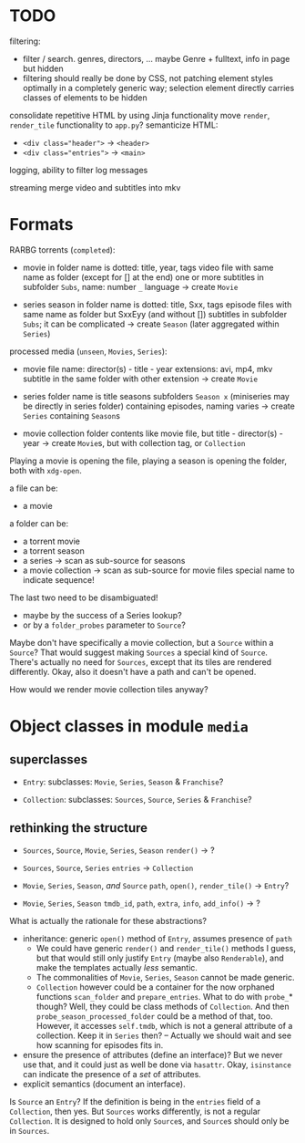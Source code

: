 # TODO

filtering:
-   filter / search. genres, directors, ... maybe Genre + fulltext, info in page but hidden
-   filtering should really be done by CSS, not patching element styles
optimally in a completely generic way; selection element directly carries classes of elements to be hidden

consolidate repetitive HTML by using Jinja functionality
move `render`, `render_tile` functionality to `app.py`?
semanticize HTML:
-   `<div class="header">` → `<header>`
-   `<div class="entries">` → `<main>`

logging, ability to filter log messages

streaming
merge video and subtitles into mkv


# Formats

RARBG torrents (`completed`):

-   movie in folder
    name is dotted: title, year, tags
    video file with same name as folder (except for [] at the end)
    one or more subtitles in subfolder `Subs`, name: number `_` language
    → create `Movie`

-   series season in folder
    name is dotted: title, Sxx, tags
    episode files with same name as folder but SxxEyy (and without [])
    subtitles in subfolder `Subs`; it can be complicated
    → create `Season` (later aggregated within `Series`)

processed media (`unseen`, `Movies`, `Series`):

-   movie file
    name: director(s) - title - year
    extensions: avi, mp4, mkv
    subtitle in the same folder with other extension
    → create `Movie`

-   series folder
    name is title
    seasons subfolders `Season x` (miniseries may be directly in series folder)
    containing episodes, naming varies
    → create `Series` containing `Season`s

-   movie collection folder
    contents like movie file, but title - director(s) - year
    → create `Movie`s, but with collection tag, or `Collection`

Playing a movie is opening the file,
playing a season is opening the folder,
both with `xdg-open`.

a file can be:
-   a movie

a folder can be:
-   a torrent movie
-   a torrent season
-   a series → scan as sub-source for seasons
-   a movie collection → scan as sub-source for movie files
    special name to indicate sequence!

The last two need to be disambiguated!
-   maybe by the success of a Series lookup?
-   or by a `folder_probes` parameter to `Source`?

Maybe don't have specifically a movie collection, but a `Source` within a `Source`? That would suggest making `Sources` a special kind of `Source`. There's actually no need for `Sources`, except that its tiles are rendered differently. Okay, also it doesn't have a path and can't be opened.

How would we render movie collection tiles anyway?


# Object classes in module `media`

## superclasses

-   `Entry`:
    subclasses: `Movie`, `Series`, `Season`
    & `Franchise`?

-   `Collection`:
    subclasses: `Sources`, `Source`, `Series`
    & `Franchise`?


## rethinking the structure

-   `Sources`, `Source`, `Movie`, `Series`, `Season`
    `render()`
    → ?

-   `Sources`, `Source`, `Series`
    `entries`
    → `Collection`

-   `Movie`, `Series`, `Season`, *and* `Source`
    `path`, `open()`, `render_tile()`
    → `Entry`?

-   `Movie`, `Series`, `Season`
    `tmdb_id`, `path`, `extra`, `info`, `add_info()`
    → ?

What is actually the rationale for these abstractions?
-   inheritance:
    generic `open()` method of `Entry`, assumes presence of `path`
    -   We could have generic `render()` and `render_tile()` methods I guess, but that would still only justify `Entry` (maybe also `Renderable`), and make the templates actually *less* semantic.
    -   The commonalities of `Movie`, `Series`, `Season` cannot be made generic.
    -   `Collection` however could be a container for the now orphaned functions `scan_folder` and `prepare_entries`.
        What to do with `probe_`* though? Well, they could be class methods of `Collection`. And then `probe_season_processed_folder` could be a method of that, too. However, it accesses `self.tmdb`, which is not a general attribute of a collection. Keep it in `Series` then? – Actually we should wait and see how scanning for episodes fits in.
-   ensure the presence of attributes (define an interface)?
    But we never use that, and it could just as well be done via `hasattr`.
    Okay, `isinstance` can indicate the presence of a *set* of attributes.
-   explicit semantics (document an interface).

Is `Source` an `Entry`?
If the definition is being in the `entries` field of a `Collection`, then yes.
But `Sources` works differently, is not a regular `Collection`.
It is designed to hold only `Source`s, and `Source`s should only be in `Sources`.
